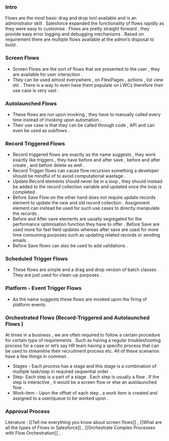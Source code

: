 
### Intro 

Flows are the most basic drag and drop tool available and is an administrator skill . Salesforce expanded the functionality of flows rapidly as they were easy to customise . Flows are pretty straight forward , they provide easy error logging and debugging mechanisms . Based on requirement there are multiple flows available at the admin’s disposal to build . 


### Screen Flows 

- Screen Flows are the sort of flows that are presented to the user , they are available for user interaction . 
- They can be used almost everywhere  , on FlexiPages , actions , list view etc . There is a way to even have them populate on LWCs therefore their use case is very vast . 

### Autolaunched Flows 

- These flows are run upon invoking , they have to manually called every time instead of invoking upon automation . 
- Their use case is that they can be called through code , API  and can even be used as subflows . 

### Record Triggered Flows 

- Record triggered flows are exactly as the name suggests , they work exactly like triggers , they have before and after save , before and after create , and before delete as well . 
- Record Trigger flows can cause flow recursion something a developer should be mindful of to avoid computational wastage . 
- Update Record elements should never be in a loop , they should instead be added to the record collection variable and updated once the loop is completed . 
- Before Save Flow on the other hand does not require update records element to update the new and old record collection  . Assignment element can instead be used for such use cases to directly manipulate the records . 
- Before and After save elements are usually segregated for the performance optimisation function they have to offer . Before Save are used more for fast field updates whereas after save are used for more time consuming purposes such as updating related records or sending emails . 
- Before Save flows can also be used to add validations . 

### Scheduled Trigger Flows 

- These flows are simple and a drag and drop version of batch classes . They are just used for clean-up purposes . 

### Platform - Event Trigger Flows 

- As the name suggests these flows are invoked upon the firing of platform events. 

### Orchestrated Flows (Record-Triggered and Autolaunched Flows )

At times in a business , we are often required to follow a certain procedure for certain type of requirements . Such as having a regular troubleshooting process for a case or let’s say HR team having a specific process that can be used to streamline their recruitment process etc. All of these scenarios have a few things in common . 

- Stages - Each process has a stage and this stage is a combination of multiple task/step in required sequential order . 
- Step- Each step is a part of a stage . Each step is usually a flow . If the step is interactive , it would be a screen flow or else an autolaunched flow . 
- Work-item - Upon the offset of each step , a work item is created and assigned to a user/queue to be worked upon . 



### Approval Process 







Literature : [[Tell me everything you know about screen flows]] , [[What are all the types of Flows in Salesforce]] , [[Orchestrate Complex Processes with Flow Orchestration]] , 